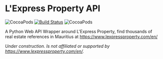 # L'Express Property API

![CocoaPods](https://img.shields.io/badge/Python-3.3%2C%203.4%2C%203.5%2C%203.6-brightgreen.svg)
[![Build Status](https://travis-ci.org/xPrithvi/LExpress-Property-API.svg?branch=master)](https://travis-ci.org/xPrithvi/LExpress-Property-API)
![CocoaPods](https://img.shields.io/cocoapods/l/AFNetworking.svg)




A Python Web API Wrapper around L'Express Property, find thousands of real estate references in Mauritius at https://www.lexpressproperty.com/en/

*Under construction.*
*Is not affiliated or supported by https://www.lexpressproperty.com/en/.*
